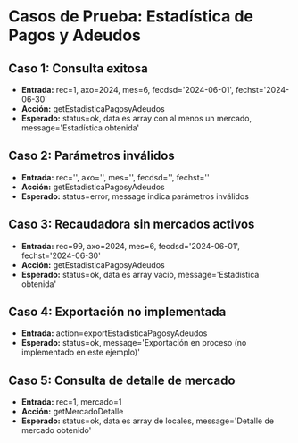 # Casos de Prueba: Estadística de Pagos y Adeudos

## Caso 1: Consulta exitosa
- **Entrada:** rec=1, axo=2024, mes=6, fecdsd='2024-06-01', fechst='2024-06-30'
- **Acción:** getEstadisticaPagosyAdeudos
- **Esperado:** status=ok, data es array con al menos un mercado, message='Estadística obtenida'

## Caso 2: Parámetros inválidos
- **Entrada:** rec='', axo='', mes='', fecdsd='', fechst=''
- **Acción:** getEstadisticaPagosyAdeudos
- **Esperado:** status=error, message indica parámetros inválidos

## Caso 3: Recaudadora sin mercados activos
- **Entrada:** rec=99, axo=2024, mes=6, fecdsd='2024-06-01', fechst='2024-06-30'
- **Acción:** getEstadisticaPagosyAdeudos
- **Esperado:** status=ok, data es array vacío, message='Estadística obtenida'

## Caso 4: Exportación no implementada
- **Entrada:** action=exportEstadisticaPagosyAdeudos
- **Esperado:** status=ok, message='Exportación en proceso (no implementado en este ejemplo)'

## Caso 5: Consulta de detalle de mercado
- **Entrada:** rec=1, mercado=1
- **Acción:** getMercadoDetalle
- **Esperado:** status=ok, data es array de locales, message='Detalle de mercado obtenido'
